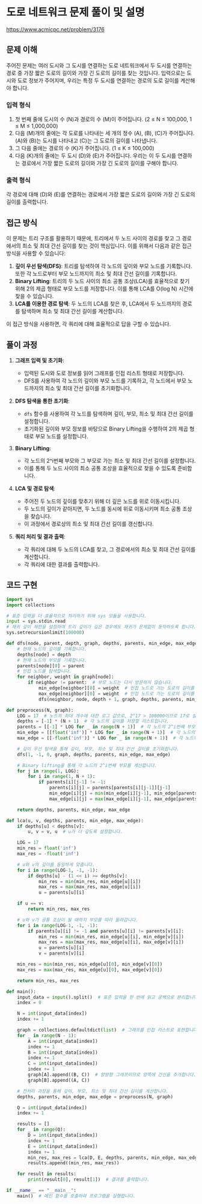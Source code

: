 # 도로 네트워크 문제 풀이 및 설명 

https://www.acmicpc.net/problem/3176

## 문제 이해

주어진 문제는 여러 도시와 그 도시를 연결하는 도로 네트워크에서 두 도시를 연결하는 경로 중 가장 짧은 도로의 길이와 가장 긴 도로의 길이를 찾는 것입니다. 입력으로는 도시와 도로 정보가 주어지며, 우리는 특정 두 도시를 연결하는 경로의 도로 길이를 계산해야 합니다.

### 입력 형식

1. 첫 번째 줄에 도시의 수 \(N\)과 경로의 수 \(M\)이 주어집니다. (2 ≤ N ≤ 100,000, 1 ≤ M ≤ 1,000,000)
2. 다음 \(M\)개의 줄에는 각 도로를 나타내는 세 개의 정수 \(A\), \(B\), \(C\)가 주어집니다. \(A\)와 \(B\)는 도시를 나타내고 \(C\)는 그 도로의 길이를 나타냅니다.
3. 그 다음 줄에는 경로의 수 \(K\)가 주어집니다. (1 ≤ K ≤ 100,000)
4. 다음 \(K\)개의 줄에는 두 도시 \(D\)와 \(E\)가 주어집니다. 우리는 이 두 도시를 연결하는 경로에서 가장 짧은 도로의 길이와 가장 긴 도로의 길이를 구해야 합니다.

### 출력 형식

각 경로에 대해 \(D\)와 \(E\)를 연결하는 경로에서 가장 짧은 도로의 길이와 가장 긴 도로의 길이를 출력합니다.

## 접근 방식

이 문제는 트리 구조를 활용하기 때문에, 트리에서 두 노드 사이의 경로를 찾고 그 경로에서의 최소 및 최대 간선 길이를 찾는 것이 핵심입니다. 이를 위해서 다음과 같은 접근 방식을 사용할 수 있습니다:

1. **깊이 우선 탐색(DFS)**: 트리를 탐색하여 각 노드의 깊이와 부모 노드를 기록합니다. 또한 각 노드로부터 부모 노드까지의 최소 및 최대 간선 길이를 기록합니다.
2. **Binary Lifting**: 트리의 두 노드 사이의 최소 공통 조상(LCA)를 효율적으로 찾기 위해 2의 제곱 형태로 부모 노드를 저장합니다. 이를 통해 LCA를 O(log N) 시간에 찾을 수 있습니다.
3. **LCA를 이용한 경로 탐색**: 두 노드의 LCA를 찾은 후, LCA에서 두 노드까지의 경로를 탐색하며 최소 및 최대 간선 길이를 계산합니다.

이 접근 방식을 사용하면, 각 쿼리에 대해 효율적으로 답을 구할 수 있습니다.

## 풀이 과정

1. **그래프 입력 및 초기화**:
   - 입력된 도시와 도로 정보를 읽어 그래프를 인접 리스트 형태로 저장합니다.
   - DFS를 사용하여 각 노드의 깊이와 부모 노드를 기록하고, 각 노드에서 부모 노드까지의 최소 및 최대 간선 길이를 초기화합니다.

2. **DFS 탐색을 통한 초기화**:
   - `dfs` 함수를 사용하여 각 노드를 탐색하며 깊이, 부모, 최소 및 최대 간선 길이를 설정합니다.
   - 초기화된 깊이와 부모 정보를 바탕으로 Binary Lifting을 수행하여 2의 제곱 형태로 부모 노드를 설정합니다.

3. **Binary Lifting**:
   - 각 노드의 2^i번째 부모와 그 부모로 가는 최소 및 최대 간선 길이를 설정합니다.
   - 이를 통해 두 노드 사이의 최소 공통 조상을 효율적으로 찾을 수 있도록 준비합니다.

4. **LCA 및 경로 탐색**:
   - 주어진 두 노드의 깊이를 맞추기 위해 더 깊은 노드를 위로 이동시킵니다.
   - 두 노드의 깊이가 같아지면, 두 노드를 동시에 위로 이동시키며 최소 공통 조상을 찾습니다.
   - 이 과정에서 경로상의 최소 및 최대 간선 길이를 갱신합니다.

5. **쿼리 처리 및 결과 출력**:
   - 각 쿼리에 대해 두 노드의 LCA를 찾고, 그 경로에서의 최소 및 최대 간선 길이를 계산합니다.
   - 각 쿼리에 대한 결과를 출력합니다.

## 코드 구현
```python
import sys
import collections

# 표준 입력을 더 효율적으로 처리하기 위해 sys 모듈을 사용합니다.
input = sys.stdin.read
# 재귀 깊이 제한을 설정하여 트리 깊이가 깊은 경우에도 재귀가 문제없이 동작하도록 합니다.
sys.setrecursionlimit(100000)

def dfs(node, parent, depth, graph, depths, parents, min_edge, max_edge):
    # 현재 노드의 깊이를 기록합니다.
    depths[node] = depth
    # 현재 노드의 부모를 기록합니다.
    parents[node][0] = parent
    # 인접 노드를 탐색합니다.
    for neighbor, weight in graph[node]:
        if neighbor != parent:  # 부모 노드는 다시 방문하지 않습니다.
            min_edge[neighbor][0] = weight  # 인접 노드로 가는 도로의 길이를 최소 간선으로 기록합니다.
            max_edge[neighbor][0] = weight  # 인접 노드로 가는 도로의 길이를 최대 간선으로 기록합니다.
            dfs(neighbor, node, depth + 1, graph, depths, parents, min_edge, max_edge)  # 재귀적으로 탐색합니다.

def preprocess(N, graph):
    LOG = 17  # 노드의 최대 개수에 대한 로그 값으로, 2^17 > 100000이므로 17로 설정합니다.
    depths = [-1] * (N + 1)  # 각 노드의 깊이를 저장할 리스트입니다.
    parents = [[-1] * LOG for _ in range(N + 1)]  # 각 노드의 2^i번째 부모를 저장할 리스트입니다.
    min_edge = [[float('inf')] * LOG for _ in range(N + 1)]  # 각 노드의 2^i번째 부모로 가는 최소 도로 길이입니다.
    max_edge = [[-float('inf')] * LOG for _ in range(N + 1)]  # 각 노드의 2^i번째 부모로 가는 최대 도로 길이입니다.

    # 깊이 우선 탐색을 통해 깊이, 부모, 최소 및 최대 간선 길이를 초기화합니다.
    dfs(1, -1, 0, graph, depths, parents, min_edge, max_edge)

    # Binary lifting을 통해 각 노드의 2^i번째 부모를 계산합니다.
    for j in range(1, LOG):
        for i in range(1, N + 1):
            if parents[i][j-1] != -1:
                parents[i][j] = parents[parents[i][j-1]][j-1]
                min_edge[i][j] = min(min_edge[i][j-1], min_edge[parents[i][j-1]][j-1])
                max_edge[i][j] = max(max_edge[i][j-1], max_edge[parents[i][j-1]][j-1])

    return depths, parents, min_edge, max_edge

def lca(u, v, depths, parents, min_edge, max_edge):
    if depths[u] < depths[v]:
        u, v = v, u  # u가 더 깊도록 설정합니다.

    LOG = 17
    min_res = float('inf')
    max_res = -float('inf')

    # u와 v의 깊이를 동일하게 맞춥니다.
    for i in range(LOG-1, -1, -1):
        if depths[u] - (1 << i) >= depths[v]:
            min_res = min(min_res, min_edge[u][i])
            max_res = max(max_res, max_edge[u][i])
            u = parents[u][i]

    if u == v:
        return min_res, max_res

    # u와 v가 공통 조상이 될 때까지 부모를 따라 올라갑니다.
    for i in range(LOG-1, -1, -1):
        if parents[u][i] != -1 and parents[u][i] != parents[v][i]:
            min_res = min(min_res, min_edge[u][i], min_edge[v][i])
            max_res = max(max_res, max_edge[u][i], max_edge[v][i])
            u = parents[u][i]
            v = parents[v][i]

    min_res = min(min_res, min_edge[u][0], min_edge[v][0])
    max_res = max(max_res, max_edge[u][0], max_edge[v][0])

    return min_res, max_res

def main():
    input_data = input().split()  # 표준 입력을 한 번에 읽고 공백으로 분리합니다.
    index = 0

    N = int(input_data[index])
    index += 1

    graph = collections.defaultdict(list)  # 그래프를 인접 리스트로 표현합니다.
    for _ in range(N - 1):
        A = int(input_data[index])
        index += 1
        B = int(input_data[index])
        index += 1
        C = int(input_data[index])
        index += 1
        graph[A].append((B, C))  # 양방향 그래프이므로 양쪽에 간선을 추가합니다.
        graph[B].append((A, C))

    # 전처리 과정을 통해 깊이, 부모, 최소 및 최대 간선 길이를 계산합니다.
    depths, parents, min_edge, max_edge = preprocess(N, graph)

    Q = int(input_data[index])
    index += 1

    results = []
    for _ in range(Q):
        D = int(input_data[index])
        index += 1
        E = int(input_data[index])
        index += 1
        min_res, max_res = lca(D, E, depths, parents, min_edge, max_edge)  # 각 쿼리에 대해 LCA를 구하고 최소 및 최대 도로 길이를 찾습니다.
        results.append((min_res, max_res))

    for result in results:
        print(result[0], result[1])  # 결과를 출력합니다.

if __name__ == "__main__":
    main()  # 메인 함수를 호출하여 프로그램을 실행합니다.
